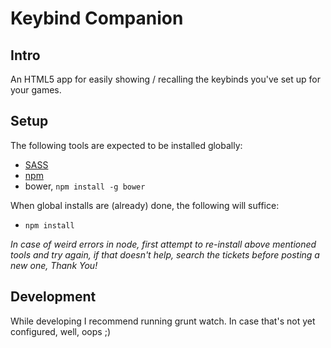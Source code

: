 # Keybind Companion

## Intro

An HTML5 app for easily showing / recalling the keybinds you've set up for your games.

## Setup

The following tools are expected to be installed globally:

- [SASS][1]
- [npm][2]
- bower, `npm install -g bower`

When global installs are (already) done, the following will suffice:

- `npm install`

*In case of weird errors in node, first attempt to re-install above mentioned tools and try again, if that doesn't help, search the tickets before posting a new one, Thank You!*

## Development

While developing I recommend running grunt watch. In case that's not yet configured, well,
oops ;)

[1]: http://sass-lang.com/install
[2]: https://npmjs.org/
